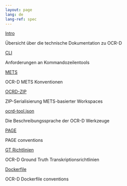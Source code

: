 ```yaml
---
layout: page
lang: de
lang-ref: spec
---
```


<div class="tile is-ancestor">

  <div class="tile is-parent">
    <article class="tile is-child box">
      <p class="title"><a href="/en/spec/intro">Intro</a></p>
      <p class="subtitle">Übersicht über die technische Dokumentation zu OCR-D</p>
    </article>
  </div>

  <div class="tile is-parent">
    <article class="tile is-child box">
      <p class="title"><a href="/en/spec/cli">CLI</a></p>
      <p class="subtitle">Anforderungen an Kommandozeilentools</p>
    </article>
  </div>

</div>

<div class="tile is-ancestor">

  <div class="tile is-parent">
    <article class="tile is-child box">
      <p class="title"><a href="/en/spec/mets">METS</a></p>
      <p class="subtitle">OCR-D METS Konventionen</p>
    </article>
  </div>

  <div class="tile is-parent">
    <article class="tile is-child box">
      <p class="title"><a href="/en/spec/ocrd_zip">OCRD-ZIP</a></p>
      <p class="subtitle">ZIP-Serialisierung METS-basierter Workspaces</p>
    </article>
  </div>

  <div class="tile is-parent">
    <article class="tile is-child box">
      <p class="title"><a href="/en/spec/ocrd_tool">ocrd-tool.json</a></p>
      <p class="subtitle">Die Beschreibungssprache der OCR-D Werkzeuge</p>
    </article>
  </div>

</div>

<div class="tile is-ancestor">

  <div class="tile is-parent">
    <article class="tile is-child box">
      <p class="title"><a href="/en/spec/page">PAGE</a></p>
      <p class="subtitle">PAGE conventions</p>
    </article>
  </div>
  <div class="tile is-parent">
    <article class="tile is-child box">
      <p class="title"><a href="../gt-guidelines/trans">GT Richtlinien</a></p>
      <p class="subtitle">OCR-D Ground Truth Transkriptionsrichtlinien</p>
    </article>
  </div>
  <div class="tile is-parent">
    <article class="tile is-child box">
      <p class="title"><a href="/en/spec/docker">Dockerfile</a></p>
      <p class="subtitle">OCR-D Dockerfile conventions</p>
    </article>
  </div>

</div>
